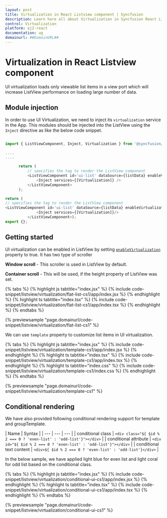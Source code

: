 ```yaml
---
layout: post
title: Virtualization in React Listview component | Syncfusion
description: Learn here all about Virtualization in Syncfusion React Listview component of Syncfusion Essential JS 2 and more.
control: Virtualization 
platform: ej2-react
documentation: ug
domainurl: ##DomainURL##
---
```


# Virtualization in React Listview component

UI virtualization loads only viewable list items in a view port which will increase ListView performance on loading large number of data.

## Module injection

In order to use UI Virtualization, we need to inject its `virtualization` service in the App. This modules should be injected into the ListView using the `Inject` directive as like the below code snippet.



```ts

import { ListViewComponent, Inject, Virtualization } from '@syncfusion/ej2-react-lists';

....
....

      return (
          // specifies the tag to render the ListView component
          <ListViewComponent id='ui-list' dataSource={listData} enableVirtualization={true} >
              <Inject services={[Virtualization]} />
          </ListViewComponent>
      );

```

```ts
return (
// specifies the tag to render the ListView component
<ListViewComponent id='ui-list' dataSource={listData} enableVirtualization={true}>
              <Inject services={[Virtualization]}/>
          </ListViewComponent>);
export {};
```

## Getting started

UI virtualization can be enabled in ListView by setting [`enableVirtualization`](https://ej2.syncfusion.com/react/documentation/api/list-view/#enablevirtualization) property to true. It has two type of scroller

**Window scroll** - This scroller is used in ListView by default.

**Container scroll** - This will be used, if the height property of ListView was set.

{% tabs %}
{% highlight js tabtitle="index.jsx" %}
{% include code-snippet/listview/virtualization/flat-list-cs1/app/index.jsx %}
{% endhighlight %}
{% highlight ts tabtitle="index.tsx" %}
{% include code-snippet/listview/virtualization/flat-list-cs1/app/index.tsx %}
{% endhighlight %}
{% endtabs %}

 {% previewsample "page.domainurl/code-snippet/listview/virtualization/flat-list-cs1" %}

We can use `template` property to customize list items in UI virtualization.

{% tabs %}
{% highlight js tabtitle="index.jsx" %}
{% include code-snippet/listview/virtualization/template-cs1/app/index.jsx %}
{% endhighlight %}
{% highlight ts tabtitle="index.tsx" %}
{% include code-snippet/listview/virtualization/template-cs1/app/index.tsx %}
{% endhighlight %}
{% highlight ts tabtitle="index.css" %}
{% include code-snippet/listview/virtualization/template-cs1/index.css %}
{% endhighlight %}
{% endtabs %}

 {% previewsample "page.domainurl/code-snippet/listview/virtualization/template-cs1" %}

## Conditional rendering

We have also provided following conditional rendering support for template and groupTemplate.

| Name | Syntax |
| --- | --- | --- |
| conditional class | `<div class="${ $id % 2 === 0 ? 'even-list' : 'odd-list'}"></div>`  |
| conditional attribute | `<div id="${ $id % 2 === 0 ? 'even-list' : 'odd-list'}"></div>`  |
| conditional text content | `<div>${ $id % 2 === 0 ? 'even-list' : 'odd-list'}</div>`  |

In the below sample, we have applied light blue for even list and light coral for odd list based on the conditional class.

{% tabs %}
{% highlight js tabtitle="index.jsx" %}
{% include code-snippet/listview/virtualization/conditional-ui-cs1/app/index.jsx %}
{% endhighlight %}
{% highlight ts tabtitle="index.tsx" %}
{% include code-snippet/listview/virtualization/conditional-ui-cs1/app/index.tsx %}
{% endhighlight %}
{% endtabs %}

 {% previewsample "page.domainurl/code-snippet/listview/virtualization/conditional-ui-cs1" %}

